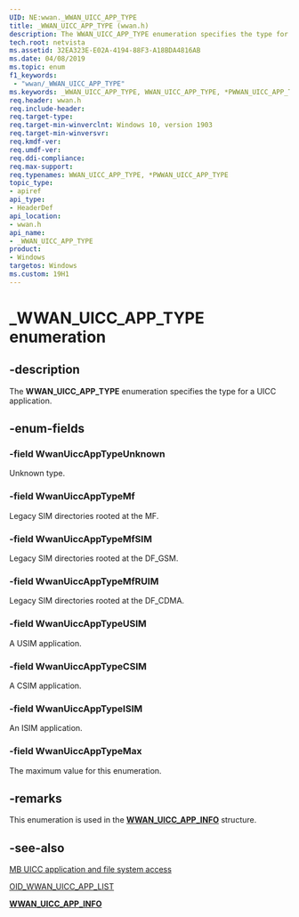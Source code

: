 ```yaml
---
UID: NE:wwan._WWAN_UICC_APP_TYPE
title: _WWAN_UICC_APP_TYPE (wwan.h)
description: The WWAN_UICC_APP_TYPE enumeration specifies the type for a UICC application.
tech.root: netvista
ms.assetid: 32EA323E-E02A-4194-88F3-A18BDA4816AB
ms.date: 04/08/2019
ms.topic: enum
f1_keywords:
 - "wwan/_WWAN_UICC_APP_TYPE"
ms.keywords: _WWAN_UICC_APP_TYPE, WWAN_UICC_APP_TYPE, *PWWAN_UICC_APP_TYPE, 
req.header: wwan.h
req.include-header:
req.target-type:
req.target-min-winverclnt: Windows 10, version 1903
req.target-min-winversvr:
req.kmdf-ver:
req.umdf-ver:
req.ddi-compliance:
req.max-support:
req.typenames: WWAN_UICC_APP_TYPE, *PWWAN_UICC_APP_TYPE
topic_type: 
- apiref
api_type: 
- HeaderDef
api_location: 
- wwan.h
api_name: 
- _WWAN_UICC_APP_TYPE
product:
- Windows
targetos: Windows
ms.custom: 19H1
---
```


# _WWAN_UICC_APP_TYPE enumeration

## -description

The **WWAN_UICC_APP_TYPE** enumeration specifies the type for a UICC application.

## -enum-fields

### -field WwanUiccAppTypeUnknown

Unknown type.

### -field WwanUiccAppTypeMf

Legacy SIM directories rooted at the MF.

### -field WwanUiccAppTypeMfSIM

Legacy SIM directories rooted at the DF_GSM.

### -field WwanUiccAppTypeMfRUIM

Legacy SIM directories rooted at the DF_CDMA.

### -field WwanUiccAppTypeUSIM

A USIM application.

### -field WwanUiccAppTypeCSIM

A CSIM application.

### -field WwanUiccAppTypeISIM

An ISIM application.

### -field WwanUiccAppTypeMax

The maximum value for this enumeration.

## -remarks

This enumeration is used in the [**WWAN_UICC_APP_INFO**](../wwan/ns-wwan-_wwan_uicc_app_info.md) structure.

## -see-also

[MB UICC application and file system access](https://docs.microsoft.com/windows-hardware/drivers/network/mb-uicc-application-and-file-system-access)

[OID_WWAN_UICC_APP_LIST](https://docs.microsoft.com/windows-hardware/drivers/network/oid-wwan-uicc-app-list)

[**WWAN_UICC_APP_INFO**](../wwan/ns-wwan-_wwan_uicc_app_info.md)
